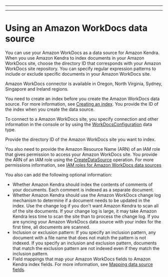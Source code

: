--------

--------

# Using an Amazon WorkDocs data source<a name="data-source-workdocs"></a>

You can use your Amazon WorkDocs as a data source for Amazon Kendra\. When you use Amazon Kendra to index documents in your Amazon WorkDocs site, choose the directory ID that corresponds with your Amazon WorkDocs site repository\. You can specify regular expression patterns to include or exclude specific documents in your Amazon WorkDocs site\.

Amazon WorkDocs connector is available in Oregon, North Virginia, Sydney, Singapore and Ireland regions\.

You need to create an index before you create the Amazon WorkDocs data source\. For more information, see [Creating an index](https://docs.aws.amazon.com/kendra/latest/dg/create-index.html)\. You provide the ID of the index when you create the data source\.

To connect to a Amazon WorkDocs site, you specify connection and other information in the console or by using the [WorkDocsConfiguration](https://docs.aws.amazon.com/kendra/latest/dg/API_WorkDocsConfiguration.html) data type\.

Provide the directory ID of the Amazon WorkDocs site you want to index\.

You also need to provide the Amazon Resource Name \(ARN\) of an IAM role that gives permission to access your Amazon WorkDocs site\. You provide the ARN of an IAM role using the [CreateDataSource](https://docs.aws.amazon.com/kendra/latest/dg/API_CreateDataSource.html) operation\. For more permissions information, see [IAM roles for Amazon WorkDocs data sources](https://docs.aws.amazon.com/kendra/latest/dg/iam-roles.html#iam-roles-ds-workdocs)

You also can add the following optional information:
+ Whether Amazon Kendra should index the contents of comments of your documents\. Each comment is indexed as a separate document\.
+ Whether Amazon Kendra should use the Amazon WorkDocs change log mechanism to determine if a document needs to be updated in the index\. Use the change log if you don't want Amazon Kendra to scan all of the site documents\. If your change log is large, it may take Amazon Kendra less time to scan the site than to process the change log\. If you are syncing your Amazon WorkDocs data source with your index for the first time, all documents are scanned\.
+ Inclusion or exclusion pattern: If you specify an inclusion pattern, any document with a file name that does not match the pattern is not indexed\. If you specify an inclusion and exclusion pattern, documents that match the exclusion pattern are not indexed even if they match the inclusion pattern\.
+ Field mappings that map your Amazon WorkDocs fields to Amazon Kendra index fields\. For more information, see [Mapping data source fields](https://docs.aws.amazon.com/kendra/latest/dg/field-mapping.html)\.